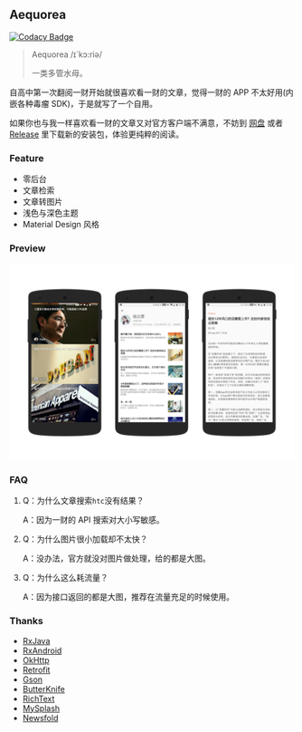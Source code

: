 ## Aequorea

[![Codacy Badge](https://api.codacy.com/project/badge/Grade/d18e09c5d4b44f749dce50f8db129c20)](https://www.codacy.com/app/nichbar/Aequorea?utm_source=github.com&utm_medium=referral&utm_content=nichbar/Aequorea&utm_campaign=badger)

> Aequorea  /ɪ`kɔ:riə/
>
> 一类多管水母。

自高中第一次翻阅一财开始就很喜欢看一财的文章，觉得一财的 APP 不太好用(内嵌各种毒瘤 SDK)，于是就写了一个自用。

如果你也与我一样喜欢看一财的文章又对官方客户端不满意，不妨到 [网盘](https://pan.baidu.com/s/1miLvVok#list/path=%2FAequorea) 或者 [Release](https://github.com/nichbar/Aequorea/releases) 里下载新的安装包，体验更纯粹的阅读。

### Feature 

* 零后台
* 文章检索
* 文章转图片
* 浅色与深色主题
* Material Design 风格

### Preview

![preview_1](preview/preview_1.png)

### FAQ	

1. Q：为什么文章搜索`htc`没有结果？

   A：因为一财的 API 搜索对大小写敏感。

2. Q：为什么图片很小加载却不太快？

   A：没办法，官方就没对图片做处理，给的都是大图。

3. Q：为什么这么耗流量？

   A：因为接口返回的都是大图，推荐在流量充足的时候使用。



### Thanks

- [RxJava](https://github.com/ReactiveX/RxJava)
- [RxAndroid](https://github.com/ReactiveX/RxAndroid)
- [OkHttp](https://github.com/square/okhttp)
- [Retrofit](https://github.com/square/retrofit)
- [Gson](https://github.com/google/gson)
- [ButterKnife](https://github.com/JakeWharton/butterknife)
- [RichText](https://github.com/zzhoujay/RichText)
- [MySplash](https://github.com/WangDaYeeeeee/Mysplash)
- [Newsfold](https://play.google.com/store/apps/details?id=it.mvilla.android.quote&hl=en)
